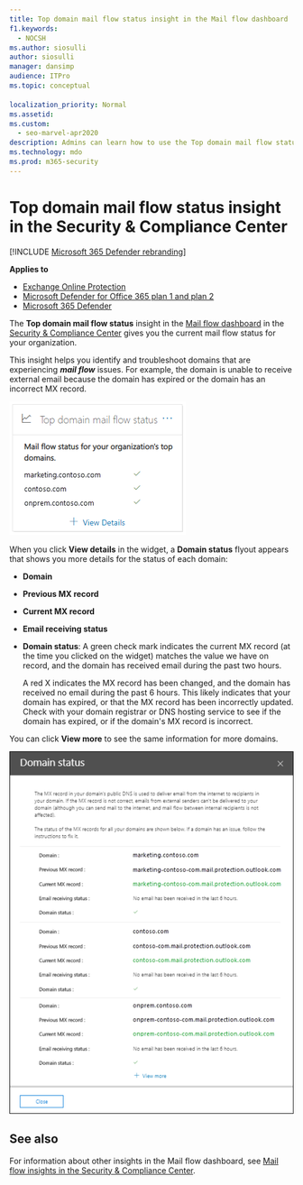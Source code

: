 ```yaml
---
title: Top domain mail flow status insight in the Mail flow dashboard
f1.keywords: 
  - NOCSH
ms.author: siosulli
author: siosulli
manager: dansimp
audience: ITPro
ms.topic: conceptual

localization_priority: Normal
ms.assetid: 
ms.custom: 
  - seo-marvel-apr2020
description: Admins can learn how to use the Top domain mail flow status insight in the Mail flow dashboard in the Security & Compliance Center to troubleshoot mail flow issues related to their MX records.
ms.technology: mdo
ms.prod: m365-security
---
```


# Top domain mail flow status insight in the Security & Compliance Center

[!INCLUDE [Microsoft 365 Defender rebranding](../includes/microsoft-defender-for-office.md)]

**Applies to**
- [Exchange Online Protection](exchange-online-protection-overview.md)
- [Microsoft Defender for Office 365 plan 1 and plan 2](defender-for-office-365.md)
- [Microsoft 365 Defender](../defender/microsoft-365-defender.md)

The **Top domain mail flow status** insight in the [Mail flow dashboard](mail-flow-insights-v2.md) in the [Security & Compliance Center](https://protection.office.com) gives you the current mail flow status for your organization.

This insight helps you identify and troubleshoot domains that are experiencing ***mail flow*** issues. For example, the domain is unable to receive external email because the domain has expired or the domain has an incorrect MX record.

![Top domain flow status widget in the Mail flow dashboard in the Security & Compliance Center](../../media/mfi-top-domain-mail-flow-status-widget.png)

When you click **View details** in the widget, a **Domain status** flyout appears that shows you more details for the status of each domain:

- **Domain**
- **Previous MX record**
- **Current MX record**
- **Email receiving status**
- **Domain status**: A green check mark indicates the current MX record (at the time you clicked on the widget) matches the value we have on record, and the domain has received email during the past two hours.

  A red X indicates the MX record has been changed, and the domain has received no email during the past 6 hours. This likely indicates that your domain has expired, or that the MX record has been incorrectly updated. Check with your domain registrar or DNS hosting service to see if the domain has expired, or if the domain's MX record is incorrect.

You can click **View more** to see the same information for more domains.

![Details flyout in the Top domain mail flow status insight](../../media/mfi-top-domain-mail-flow-status-view-details.png)

## See also

For information about other insights in the Mail flow dashboard, see [Mail flow insights in the Security & Compliance Center](mail-flow-insights-v2.md).
